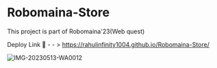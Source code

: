 # Robomaina-Store
This project is part of Robomaina'23(Web quest)

Deploy Link 🔗 - - > https://rahulinfinity1004.github.io/Robomaina-Store/


![IMG-20230513-WA0012](https://github.com/manzil-infinity180/Robomaina-Store/assets/119070053/92989665-f579-48e4-8787-2a09fef519b5)

